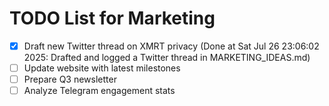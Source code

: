 # TODO List for Marketing

- [x] Draft new Twitter thread on XMRT privacy  (Done at Sat Jul 26 23:06:02 2025: Drafted and logged a Twitter thread in MARKETING_IDEAS.md)
- [ ] Update website with latest milestones
- [ ] Prepare Q3 newsletter
- [ ] Analyze Telegram engagement stats